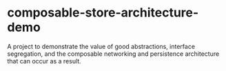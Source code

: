 # composable-store-architecture-demo
A project to demonstrate the value of good abstractions, interface segregation, and the composable networking and persistence architecture that can occur as a result.
